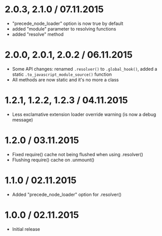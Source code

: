 2.0.3, 2.1.0 / 07.11.2015
==================

  * "precede_node_loader" option is now true by default
  * added "module" parameter to resolving functions
  * added "resolve" method

2.0.0, 2.0.1, 2.0.2 / 06.11.2015
==================

  * Some API changes: renamed `.resolver()` to `.global_hook()`, added a static `.to_javascript_module_source()` function
  * All methods are now static and it's no more a class

1.2.1, 1.2.2, 1.2.3 / 04.11.2015
==================

  * Less exclamative extension loader override warning (is now a debug message)

1.2.0 / 03.11.2015
==================

  * Fixed require() cache not being flushed when using .resolver()
  * Flushing require() cache on .unmount()

1.1.0 / 02.11.2015
==================

  * Added "precede_node_loader" option for .resolver()

1.0.0 / 02.11.2015
==================

  * Initial release